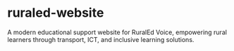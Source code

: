 # ruraled-website
A modern educational support website for RuralEd Voice, empowering rural learners through transport, ICT, and inclusive learning solutions.
